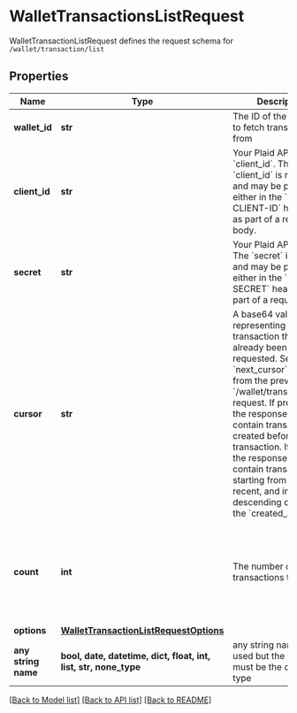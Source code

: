 # WalletTransactionsListRequest

WalletTransactionListRequest defines the request schema for `/wallet/transaction/list`

## Properties
Name | Type | Description | Notes
------------ | ------------- | ------------- | -------------
**wallet_id** | **str** | The ID of the e-wallet to fetch transactions from | 
**client_id** | **str** | Your Plaid API &#x60;client_id&#x60;. The &#x60;client_id&#x60; is required and may be provided either in the &#x60;PLAID-CLIENT-ID&#x60; header or as part of a request body. | [optional] 
**secret** | **str** | Your Plaid API &#x60;secret&#x60;. The &#x60;secret&#x60; is required and may be provided either in the &#x60;PLAID-SECRET&#x60; header or as part of a request body. | [optional] 
**cursor** | **str** | A base64 value representing the latest transaction that has already been requested. Set this to &#x60;next_cursor&#x60; received from the previous &#x60;/wallet/transaction/list&#x60; request. If provided, the response will only contain transactions created before that transaction. If omitted, the response will contain transactions starting from the most recent, and in descending order by the &#x60;created_at&#x60; time. | [optional] 
**count** | **int** | The number of transactions to fetch | [optional]  if omitted the server will use the default value of 10
**options** | [**WalletTransactionListRequestOptions**](WalletTransactionListRequestOptions.md) |  | [optional] 
**any string name** | **bool, date, datetime, dict, float, int, list, str, none_type** | any string name can be used but the value must be the correct type | [optional]

[[Back to Model list]](../README.md#documentation-for-models) [[Back to API list]](../README.md#documentation-for-api-endpoints) [[Back to README]](../README.md)


